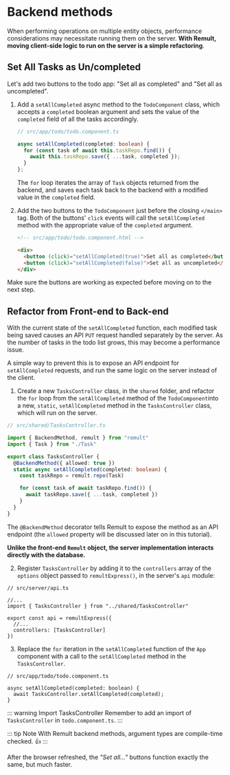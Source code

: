 # Backend methods

When performing operations on multiple entity objects, performance considerations may necessitate running them on the server. **With Remult, moving client-side logic to run on the server is a simple refactoring**.

## Set All Tasks as Un/completed

Let's add two buttons to the todo app: "Set all as completed" and "Set all as uncompleted".

1. Add a `setAllCompleted` async method to the `TodoComponent` class, which accepts a `completed` boolean argument and sets the value of the `completed` field of all the tasks accordingly.

   ```ts
   // src/app/todo/todo.component.ts

   async setAllCompleted(completed: boolean) {
     for (const task of await this.taskRepo.find()) {
       await this.taskRepo.save({ ...task, completed });
     }
   };
   ```

   The `for` loop iterates the array of `Task` objects returned from the backend, and saves each task back to the backend with a modified value in the `completed` field.


2. Add the two buttons to the `TodoComponent` just before the closing `</main>` tag. Both of the buttons' `click` events will call the `setAllCompleted` method with the appropriate value of the `completed` argument.

   ```html
   <!-- src/app/todo/todo.component.html -->

   <div>
     <button (click)="setAllCompleted(true)">Set all as completed</button>
     <button (click)="setAllCompleted(false)">Set all as uncompleted</button>
   </div>
   ```

Make sure the buttons are working as expected before moving on to the next step.

## Refactor from Front-end to Back-end

With the current state of the `setAllCompleted` function, each modified task being saved causes an API `PUT` request handled separately by the server. As the number of tasks in the todo list grows, this may become a performance issue.

A simple way to prevent this is to expose an API endpoint for `setAllCompleted` requests, and run the same logic on the server instead of the client.

1. Create a new `TasksController` class, in the `shared` folder, and refactor the `for` loop from the `setAllCompleted` method of the `TodoComponent`into a new, `static`, `setAllCompleted` method in the `TasksController` class, which will run on the server.

```ts
// src/shared/TasksController.ts

import { BackendMethod, remult } from "remult"
import { Task } from "./Task"

export class TasksController {
  @BackendMethod({ allowed: true })
  static async setAllCompleted(completed: boolean) {
    const taskRepo = remult.repo(Task)

    for (const task of await taskRepo.find()) {
      await taskRepo.save({ ...task, completed })
    }
  }
}
```

The `@BackendMethod` decorator tells Remult to expose the method as an API endpoint (the `allowed` property will be discussed later on in this tutorial).

**Unlike the front-end `Remult` object, the server implementation interacts directly with the database.**

2. Register `TasksController` by adding it to the `controllers` array of the `options` object passed to `remultExpress()`, in the server's `api` module:

```ts{4,8}
// src/server/api.ts

//...
import { TasksController } from "../shared/TasksController"

export const api = remultExpress({
  //...
  controllers: [TasksController]
})
```

3. Replace the `for` iteration in the `setAllCompleted` function of the `App` component with a call to the `setAllCompleted` method in the `TasksController`.

```ts{4}
// src/app/todo/todo.component.ts

async setAllCompleted(completed: boolean) {
  await TasksController.setAllCompleted(completed);
}
```

::: warning Import TasksController
Remember to add an import of `TasksController` in `todo.component.ts`.
:::

::: tip Note
With Remult backend methods, argument types are compile-time checked. :thumbsup:
:::

After the browser refreshed, the _"Set all..."_ buttons function exactly the same, but much faster.
